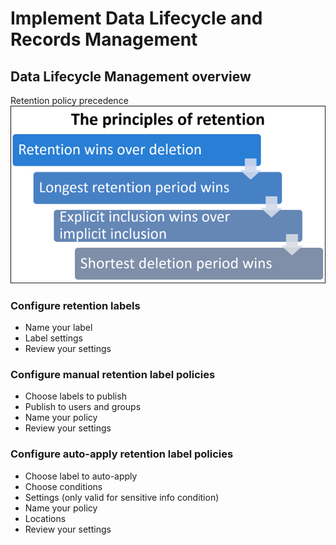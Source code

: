 # Implement Data Lifecycle and Records Management
## Data Lifecycle Management overview
Retention policy precedence
![](figs/principles-of-retention.png)
### Configure retention labels
- Name your label
- Label settings
- Review your settings
### Configure manual retention label policies
- Choose labels to publish
- Publish to users and groups
- Name your policy
- Review your settings
### Configure auto-apply retention label policies
- Choose label to auto-apply
- Choose conditions
- Settings (only valid for sensitive info condition)
- Name your policy
- Locations
- Review your settings
